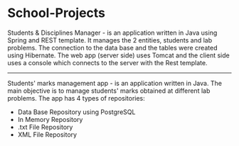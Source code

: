 # School-Projects


Students & Disciplines Manager - is an application written in Java using
Spring and REST template. It manages the 2 entities, students and lab
problems. The connection to the data base and the tables were created
using Hibernate. The web app (server side) uses Tomcat and the client
side uses a console which connects to the server with the Rest
template.

_______________________________________________________________________________________________________

Students' marks management app - is an application written in Java. The main
objective is to manage students' marks obtained at different lab
problems. The app has 4 types of repositories:
- Data Base Repository using PostgreSQL
- In Memory Repository
- .txt File Repository
- XML File Repository
